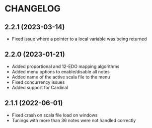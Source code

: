 # CHANGELOG

## 2.2.1 (2023-03-14)
- Fixed issue where a pointer to a local variable was being returned

## 2.2.0 (2023-01-21)
- Added proportional and 12-EDO mapping algorithms
- Added menu options to enable/disable all notes
- Added name of the active scala file to the menu
- Fixed concurrency issues
- Added support for Cardinal

## 2.1.1 (2022-06-01)
- Fixed crash on scala file load on windows
- Tunings with more than 36 notes were not handled correctly


